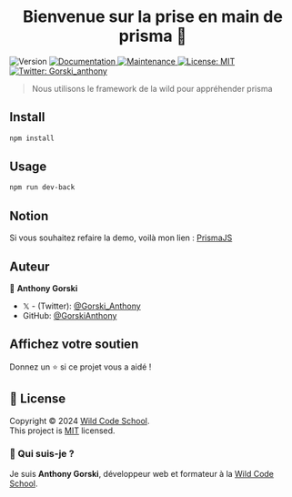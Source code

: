 <h1 align="center">Bienvenue sur la prise en main de prisma 👋</h1>
<p>
  <img alt="Version" src="https://img.shields.io/badge/version-4.2.0-blue.svg?cacheSeconds=2592000" />
  <a href="https://github.com/wildcodeschool/js-template-fullstack#readme" target="_blank">
    <img alt="Documentation" src="https://img.shields.io/badge/documentation-yes-brightgreen.svg" />
  </a>
  <a href="https://github.com/wildcodeschool/js-template-fullstack/graphs/commit-activity" target="_blank">
    <img alt="Maintenance" src="https://img.shields.io/badge/Maintained%3F-yes-green.svg" />
  </a>
  <a href="https://github.com/wildcodeschool/js-template-fullstack/blob/master/LICENSE" target="_blank">
    <img alt="License: MIT" src="https://img.shields.io/github/license/wildcodeschool/template-fullstack" />
  </a>
  <a href="https://twitter.com/Gorski_anthony" target="_blank">
    <img alt="Twitter: Gorski_anthony" src="https://img.shields.io/twitter/follow/Gorski_anthony.svg?style=social" />
  </a>
</p>

> Nous utilisons le framework de la wild pour appréhender prisma

    
## Install

```sh
npm install
```


## Usage

```sh
npm run dev-back
```

## Notion

Si vous souhaitez refaire la demo, voilà mon lien : [PrismaJS](https://www.notion.so/anthony-gorski/PrismaJS-96041aedc81346a596ae2139e28d6548)

## Auteur

👤 **Anthony Gorski**

-   𝕏 - (Twitter): [@Gorski_Anthony](https://twitter.com/Gorski_Anthony)
-   GitHub: [@GorskiAnthony](https://github.com/GorskiAnthony)


## Affichez votre soutien

Donnez un ⭐️ si ce projet vous a aidé !
## 📝 License

Copyright © 2024 [Wild Code School](https://github.com/wildcodeschool).<br />
This project is [MIT](https://github.com/wildcodeschool/js-template-fullstack/blob/master/LICENSE) licensed.

### 👋 Qui suis-je ?

Je suis **Anthony Gorski**, développeur web et formateur à la [Wild Code School](https://www.wildcodeschool.com/fr-FR).
